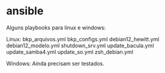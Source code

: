 # ansible
Alguns playbooks para linux e windows:

Linux: 
bkp_arquivos.yml
bkp_configs.yml
debian12_hewitt.yml
debian12_modelo.yml
shutdown_srv.yml
update_bacula.yml
update_samba4.yml
update_so.yml
zsh_debian.yml

Windows: Ainda precisam ser testados. 


